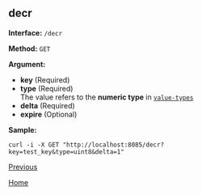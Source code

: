 decr
----------

**Interface:** `/decr`

**Method:** `GET`

**Argument:** 

*  **key**  (Required)   
*  **type**  (Required)   
The value refers to the **numeric type** in [`value-types`](types.md)  
*  **delta**  (Required) 
*  **expire**  (Optional) 

**Sample:**

    curl -i -X GET "http://localhost:8085/decr?key=test_key&type=uint8&delta=1"

[Previous](../hustdict.md)

[Home](../../index.md)